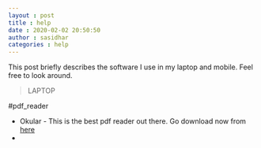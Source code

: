 ```yaml
---
layout : post
title : help
date : 2020-02-02 20:50:50
author : sasidhar
categories : help
---
```

This post briefly describes the software I use in my laptop and mobile. Feel free to look around.

>LAPTOP

#pdf_reader
* Okular - This is the best pdf reader out there. Go download now from [here](https://okular.kde.org/)
*
